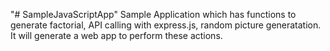 "# SampleJavaScriptApp" 
Sample Application which has functions to generate factorial, API calling with express.js, random picture generatation. It will generate a web app to perform these actions.
